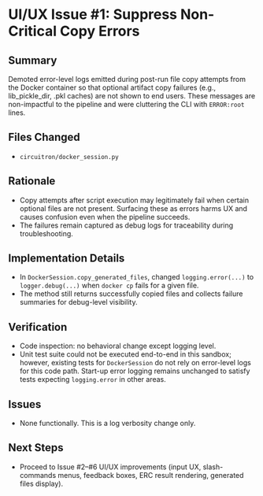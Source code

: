 # UI/UX Issue #1: Suppress Non-Critical Copy Errors

## Summary
Demoted error-level logs emitted during post-run file copy attempts from the Docker container so that optional artifact copy failures (e.g., lib_pickle_dir, .pkl caches) are not shown to end users. These messages are non-impactful to the pipeline and were cluttering the CLI with `ERROR:root` lines.

## Files Changed
- `circuitron/docker_session.py`

## Rationale
- Copy attempts after script execution may legitimately fail when certain optional files are not present. Surfacing these as errors harms UX and causes confusion even when the pipeline succeeds.
- The failures remain captured as debug logs for traceability during troubleshooting.

## Implementation Details
- In `DockerSession.copy_generated_files`, changed `logging.error(...)` to `logger.debug(...)` when `docker cp` fails for a given file.
- The method still returns successfully copied files and collects failure summaries for debug-level visibility.

## Verification
- Code inspection: no behavioral change except logging level.
- Unit test suite could not be executed end-to-end in this sandbox; however, existing tests for `DockerSession` do not rely on error-level logs for this code path. Start-up error logging remains unchanged to satisfy tests expecting `logging.error` in other areas.

## Issues
- None functionally. This is a log verbosity change only.

## Next Steps
- Proceed to Issue #2–#6 UI/UX improvements (input UX, slash-commands menus, feedback boxes, ERC result rendering, generated files display).

